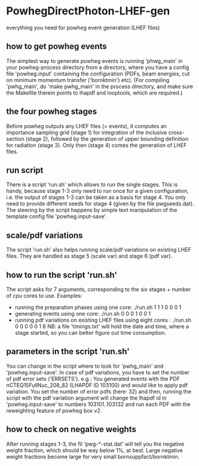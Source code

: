 # PowhegDirectPhoton-LHEF-gen
everything you need for powheg event generation (LHEF files)

## how to get powheg events ##
The simplest way to generate powheg events is running 'phwg_main' in your powheg-process directory
from a directory, where you have a config file 'powheg.input' containing the configuration (PDFs,
beam energies, cut on minimum momentum transfer ('bornktmin') etc).
(For compiling 'pwhg_main', do 'make pwhg_main' in the process directory, and make sure the Makefile
therein points to lhapdf and looptools, which are required.)

## the four powheg stages ##
Before powheg outputs any LHEF files (= events), it computes an importance sampling grid (stage 1) for
integration of the inclusive cross-section (stage 2), followed by the generation of upper bounding
definition for radiation (stage 3). Only then (stage 4) comes the generation of LHEF files.

## run script ##
There is a script 'run.sh' which allows to run the single stages. This is handy, because stage 1-3 only
need to run once for a given configuration, i.e. the output of stages 1-3 can be taken as a basis for 
stage 4. You only need to provide different seeds for stage 4 (given by the file pwgseeds.dat).
The steering by the script happens by simple text manipulation of the template config file
'powheg.input-save'.

## scale/pdf variations ##
The script 'run.sh' also helps running scale/pdf variations on existing LHEF files. They are handled
as stage 5 (scale var) and stage 6 (pdf var).

## how to run the script 'run.sh' ##
The script asks for 7 arguments, corresponding to the six stages + number of cpu cores to use. Examples:
- running the preparation phases using one core: ./run.sh 1 1 1 0 0 0 1
- generating events using one core: ./run.sh 0 0 0 1 0 0 1
- running pdf variations on existing LHEF files using eight cores : ./run.sh 0 0 0 0 0 1 8
NB: a file 'timings.txt' will hold the date and time, where a stage started, so you can better figure out
time consumption.

## parameters in the script 'run.sh' ##
You can change in the script where to look for 'pwhg_main' and 'powheg.input-save'.
In case of pdf variations, you have to set the number of pdf error sets ('ERRSETS'). e.g.:
You generated events with the PDF nCTEQ15FullNuc_208_82 (LHAPDF ID 103100) and would like to
apply pdf variation. You set the number of error pdfs (here: 32) and then, running the script with the pdf
variation argument will change the lhapdf id in 'powheg.input-save' to numbers 103101..103132 and run each
PDF with the reweighting feature of powheg box v2.

## how to check on negative weights ##
After running stages 1-3, the fil 'pwg-*-stat.dat' will tell you the negative weight fraction, which should
be way below 1%, at best. Large negative weight fractions become large for very small bornsuppfact/bornktmin.